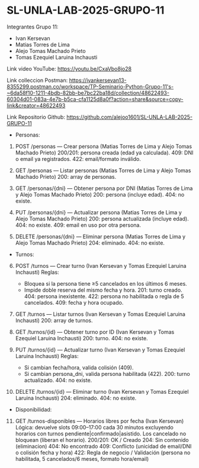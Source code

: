 # SL-UNLA-LAB-2025-GRUPO-11

Integrantes Grupo 11:

* Ivan Kersevan
* Matias Torres de Lima
* Alejo Tomas Machado Prieto
* Tomas Ezequiel Laruina Inchausti 

Link video YouTube:
https://youtu.be/CxaVbo8jo28

Link colleccion Postman:
https://ivankersevan13-8355299.postman.co/workspace/TP-Seminario-Python-Grupo-11's-~6da58f10-1211-4bdb-82bb-be7bc22ba18d/collection/48622493-60304d01-083a-4e7b-b5ca-cfa1125d8a0f?action=share&source=copy-link&creator=48622493

Link Repositorio Github:
https://github.com/alejoo1601/SL-UNLA-LAB-2025-GRUPO-11

* Personas:
1. POST /personas — Crear persona (Matias Torres de Lima y Alejo Tomas Machado Prieto)
    200/201: persona creada (edad ya calculada).
    409: DNI o email ya registrados.
    422: email/formato inválido.

2. GET /personas — Listar personas (Matias Torres de Lima y Alejo Tomas Machado Prieto)
    200: array de personas.

3. GET /personas/{dni} — Obtener persona por DNI (Matias Torres de Lima y Alejo Tomas Machado Prieto)
    200: persona (incluye edad).
    404: no existe.

4. PUT /personas/{dni} — Actualizar persona (Matias Torres de Lima y Alejo Tomas Machado Prieto)
    200: persona actualizada (incluye edad).
    404: no existe.
    409: email en uso por otra persona.

5. DELETE /personas/{dni} — Eliminar persona (Matias Torres de Lima y Alejo Tomas Machado Prieto)
    204: eliminado.
    404: no existe.

* Turnos:
6. POST /turnos — Crear turno (Ivan Kersevan y Tomas Ezequiel Laruina Inchausti)
    Reglas:
     * Bloquea si la persona tiene ≥5 cancelados en los últimos 6 meses.
     * Impide doble reserva del mismo fecha y hora.
    201: turno creado.
    404: persona inexistente.
    422: persona no habilitada o regla de 5 cancelados.
    409: fecha y hora ocupado.

7. GET /turnos — Listar turnos (Ivan Kersevan y Tomas Ezequiel Laruina Inchausti)
    200: array de turnos.

8. GET /turnos/{id} — Obtener turno por ID (Ivan Kersevan y Tomas Ezequiel Laruina Inchausti)
    200: turno.
    404: no existe.

9. PUT /turnos/{id} — Actualizar turno (Ivan Kersevan y Tomas Ezequiel Laruina Inchausti)
    Reglas:
     * Si cambian fecha/hora, valida colisión (409).
     * Si cambian persona_dni, valida persona habilitada (422).
    200: turno actualizado.
    404: no existe.

10. DELETE /turnos/{id} — Eliminar turno (Ivan Kersevan y Tomas Ezequiel Laruina Inchausti)
    204: eliminado.
    404: no existe.

* Disponibilidad:
11. GET /turnos-disponibles — Horarios libres por fecha (Ivan Kersevan)
    Lógica: devuelve slots 09:00–17:00 cada 30 minutos excluyendo horarios con turnos pendiente|confirmado|asistido. Los cancelado no bloquean (liberan el horario).
    200/201: OK / Creado
    204: Sin contenido (eliminacion)
    404: No encontrado
    409: Conflicto (unicidad de email/DNI o colisión fecha y hora)
    422: Regla de negocio / Validación (persona no habilitada, 5 cancelados/6 meses, formato hora/email)

